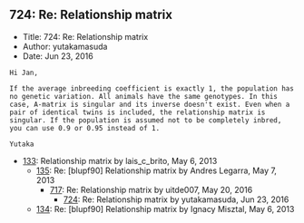 ## 724: Re: Relationship matrix

- Title: 724: Re: Relationship matrix
- Author: yutakamasuda
- Date: Jun 23, 2016

```
Hi Jan,

If the average inbreeding coefficient is exactly 1, the population has no genetic variation. All animals have the same genotypes. In this case, A-matrix is singular and its inverse doesn't exist. Even when a pair of identical twins is included, the relationship matrix is singular. If the population is assumed not to be completely inbred, you can use 0.9 or 0.95 instead of 1.

Yutaka
```

- [133](0133.md): Relationship matrix by lais_c_brito, May 6, 2013
    - [135](0135.md): Re: [blupf90] Relationship matrix by Andres Legarra, May 7, 2013
        - [717](0717.md): Re: Relationship matrix by uitde007, May 20, 2016
            - [724](0724.md): Re: Relationship matrix by yutakamasuda, Jun 23, 2016
    - [134](0134.md): Re: [blupf90] Relationship matrix by Ignacy Misztal, May 6, 2013
